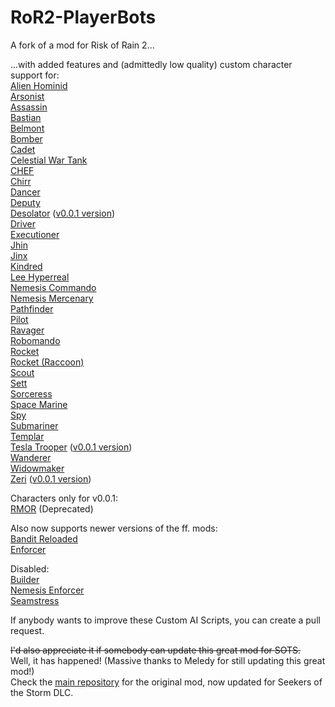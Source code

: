 # RoR2-PlayerBots
A fork of a mod for Risk of Rain 2...  

...with added features and (admittedly low quality) custom character support for:  
[Alien Hominid](https://thunderstore.io/package/TheTimesweeper/Alien_Hominid/)  
[Arsonist](https://thunderstore.io/package/PopcornFactory/Arsonist_Mod/)  
[Assassin](https://thunderstore.io/package/HasteReapr/AssassinMod/)  
[Bastian](https://thunderstore.io/package/TeamSillyGuy/Bastian/)  
[Belmont](https://thunderstore.io/package/public_ParticleSystem/Belmont/)  
[Bomber](https://thunderstore.io/package/Dragonyck/Bomber/)  
[Cadet](https://thunderstore.io/package/tsuyoikenko/Cadet/)  
[Celestial War Tank](https://thunderstore.io/package/CheeseWithHoles/Celestial_War_Tank/)  
[CHEF](https://thunderstore.io/package/Gnome/ChefMod/)  
[Chirr](https://thunderstore.io/package/TeamMoonstorm/Starstorm2/)  
[Dancer](https://thunderstore.io/package/nayDPz/Dancer/)  
[Deputy](https://thunderstore.io/package/Bog/Deputy/)  
[Desolator](https://thunderstore.io/package/TheTimesweeper/Red_Alert/) ([v0.0.1 version](https://thunderstore.io/package/TheTimesweeper/Tesla_Trooper/))  
[Driver](https://thunderstore.io/package/public_ParticleSystem/Driver/)  
[Executioner](https://thunderstore.io/package/TeamMoonstorm/Starstorm2/)  
[Jhin](https://thunderstore.io/package/SeroRonin/Jhin/)  
[Jinx](https://thunderstore.io/package/lemonlust/JinxMod/)  
[Kindred](https://thunderstore.io/c/riskofrain2/p/DragonycksModdingComms/Kindred/)  
[Lee Hyperreal](https://thunderstore.io/package/PopcornFactory/Lee_Hyperreal/)    
[Nemesis Commando](https://thunderstore.io/package/TeamMoonstorm/Starstorm2/)   
[Nemesis Mercenary](https://thunderstore.io/package/TeamMoonstorm/Starstorm2/)  
[Pathfinder](https://thunderstore.io/package/Bog/Pathfinder/)  
[Pilot](https://thunderstore.io/package/EnforcerGang/Pilot/)  
[Ravager](https://thunderstore.io/package/public_ParticleSystem/Ravager/)   
[Robomando](https://thunderstore.io/c/riskofrain2/p/The_Bozos/RobomandoMod/)  
[Rocket](https://thunderstore.io/package/EnforcerGang/Rocket/)   
[Rocket (Raccoon)](https://thunderstore.io/package/VCR/RocketRaccoon/)  
[Scout](https://thunderstore.io/package/tsuyoikenko/Scout/)  
[Sett](https://thunderstore.io/package/lemonlust/SettMod/)  
[Sorceress](https://thunderstore.io/package/Frosthex/SorceressMod/)  
[Space Marine](https://thunderstore.io/package/DragonycksModdingComms/SpaceMarine/)   
[Spy](https://thunderstore.io/package/tsuyoikenko/Spy/)   
[Submariner](https://thunderstore.io/package/tsuyoikenko/Submariner/)   
[Templar](https://thunderstore.io/package/prodzpod/TemplarReturnsReturns/)  
[Tesla Trooper](https://thunderstore.io/package/TheTimesweeper/Red_Alert/) ([v0.0.1 version](https://thunderstore.io/package/TheTimesweeper/Tesla_Trooper/))  
[Wanderer](https://thunderstore.io/package/tsuyoikenko/Wanderer/)  
[Widowmaker](https://thunderstore.io/package/DragonycksModdingComms/Widowmaker/)  
[Zeri](https://thunderstore.io/package/DragonycksModdingComms/Zeri/) ([v0.0.1 version](https://thunderstore.io/package/Team_Pepega/Zeri/))  

Characters only for v0.0.1:  
[RMOR](https://thunderstore.io/package/MoriyaFaith/RMOR_REFORGED/) (Deprecated)  

Also now supports newer versions of the ff. mods:  
[Bandit Reloaded](https://thunderstore.io/package/Dragonyck/BanditReloaded/)  
[Enforcer](https://thunderstore.io/package/EnforcerGang/Enforcer/)  

Disabled:  
[Builder](https://thunderstore.io/package/DragonycksModdingComms/Builder/)  
[Nemesis Enforcer](https://thunderstore.io/package/EnforcerGang/Enforcer/)  
[Seamstress](https://thunderstore.io/package/tsuyoikenko/Seamstress/)  

If anybody wants to improve these Custom AI Scripts, you can create a pull request.

~~I'd also appreciate it if somebody can update this great mod for SOTS.~~  
Well, it has happened! (Massive thanks to Meledy for still updating this great mod!)  
Check the [main repository](https://github.com/Melledy/RoR2-PlayerBots) for the original mod, now updated for Seekers of the Storm DLC.
